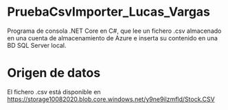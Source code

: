 # PruebaCsvImporter_Lucas_Vargas
Programa de consola .NET Core en C#, que lee un fichero .csv almacenado en una cuenta de almacenamiento de Azure e inserta su contenido en una BD SQL Server local.

# Origen de datos
El fichero .csv está disponible en https://storage10082020.blob.core.windows.net/y9ne9ilzmfld/Stock.CSV

